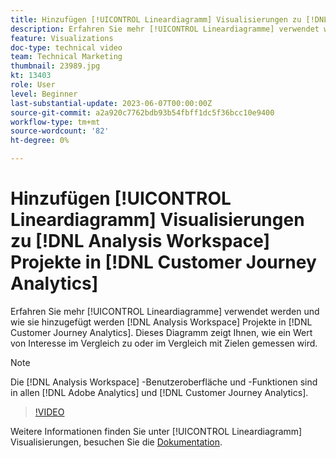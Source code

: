 ```yaml
---
title: Hinzufügen [!UICONTROL Lineardiagramm] Visualisierungen zu [!DNL Analysis Workspace] Projekte
description: Erfahren Sie mehr [!UICONTROL Lineardiagramme] verwendet werden und wie sie hinzugefügt werden [!DNL Analysis Workspace] Projekte in [!DNL Customer Journey Analytics].
feature: Visualizations
doc-type: technical video
team: Technical Marketing
thumbnail: 23989.jpg
kt: 13403
role: User
level: Beginner
last-substantial-update: 2023-06-07T00:00:00Z
source-git-commit: a2a920c7762bdb93b54fbff1dc5f36bcc10e9400
workflow-type: tm+mt
source-wordcount: '82'
ht-degree: 0%

---
```


# Hinzufügen [!UICONTROL Lineardiagramm] Visualisierungen zu [!DNL Analysis Workspace] Projekte in [!DNL Customer Journey Analytics]

Erfahren Sie mehr [!UICONTROL Lineardiagramme] verwendet werden und wie sie hinzugefügt werden [!DNL Analysis Workspace] Projekte in [!DNL Customer Journey Analytics]. Dieses Diagramm zeigt Ihnen, wie ein Wert von Interesse im Vergleich zu oder im Vergleich mit Zielen gemessen wird.

>[!NOTE]
>
>Die [!DNL Analysis Workspace] -Benutzeroberfläche und -Funktionen sind in allen [!DNL Adobe Analytics] und [!DNL Customer Journey Analytics].

>[!VIDEO](https://video.tv.adobe.com/v/23989/?quality=12&learn=on)

Weitere Informationen finden Sie unter [!UICONTROL Lineardiagramm] Visualisierungen, besuchen Sie die [Dokumentation](https://experienceleague.adobe.com/docs/analytics-platform/using/cja-workspace/visualizations/bullet-graph.html).
